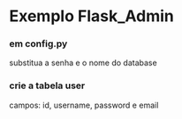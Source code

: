 # Exemplo Flask_Admin

### em config.py
substitua a senha e o nome do database

### crie a tabela user
campos: id, username, password e email